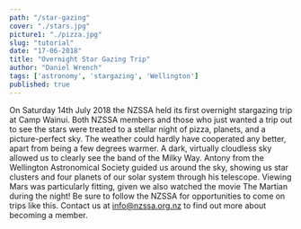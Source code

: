 ```yaml
---
path: "/star-gazing"
cover: "./stars.jpg"
picture1: "./pizza.jpg"
slug: "tutorial"
date: "17-06-2018"
title: "Overnight Star Gazing Trip"
author: "Daniel Wrench"
tags: ['astronomy', 'stargazing', 'Wellington']
published: true
---
```


On Saturday 14th July 2018 the NZSSA held its first overnight stargazing trip at Camp Wainui. Both NZSSA members and those who just wanted a trip out to see the stars were treated to a stellar night of pizza, planets, and a picture-perfect sky. The weather could hardly have cooperated any better, apart from being a few degrees warmer. A dark, virtually cloudless sky allowed us to clearly see the band of the Milky Way. Antony from the Wellington Astronomical Society guided us around the sky, showing us star clusters and four planets of our solar system through his telescope. Viewing Mars was particularly fitting, given we also watched the movie The Martian during the night! Be sure to follow the NZSSA for opportunities to come on trips like this. Contact us at info@nzssa.org.nz to find out more about becoming a member.
